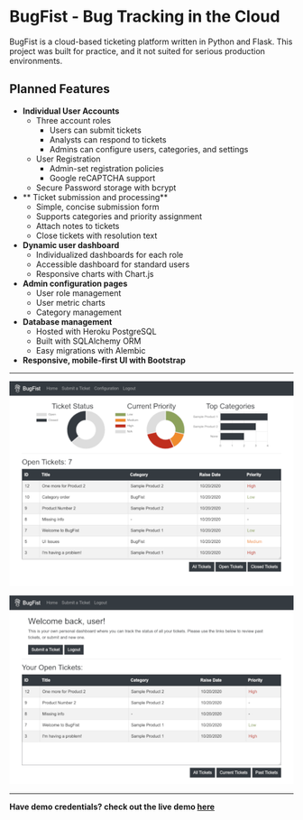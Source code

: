 # BugFist - Bug Tracking in the Cloud

BugFist is a cloud-based ticketing platform written in Python and Flask. This project was built for practice, and it not suited for serious production environments.
## Planned Features


- **Individual User Accounts**
	- Three account roles
		-  Users can submit tickets
		-  Analysts can respond to tickets
		- Admins can configure users, categories, and settings
	- User Registration
		- Admin-set registration policies
		- Google reCAPTCHA support
	- Secure Password storage with bcrypt
- ** Ticket submission and processing**
	- Simple, concise submission form
	- Supports categories and priority assignment
	- Attach notes to tickets
	- Close tickets with resolution text
- **Dynamic user dashboard**
	- Individualized dashboards for each role
	- Accessible dashboard for standard users
	- Responsive charts with Chart.js
- **Admin configuration pages**
	- User role management
	- User metric charts
	- Category management
- **Database management**
	- Hosted with Heroku PostgreSQL
	- Built with SQLAlchemy ORM
	- Easy migrations with Alembic
- **Responsive, mobile-first UI with Bootstrap**

<hr></hr>

![Analyst Dashboard](screenshots/dashboard1.png?raw=true)

![UserDashboard](screenshots/dashboard2.png?raw=true)

<hr></hr>

**Have demo credentials? check out the live demo [here](http://bugfist-demo.herokuapp.com/)**
